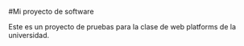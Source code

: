 #Mi proyecto de software

Este es un proyecto de pruebas para la clase
de web platforms de la universidad.


